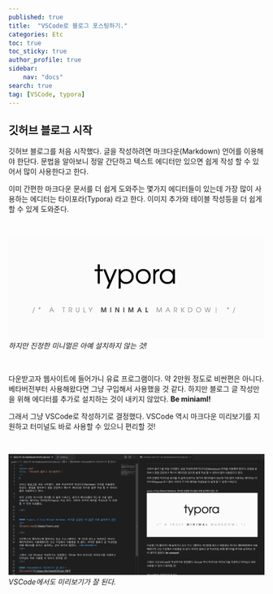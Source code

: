 ```yaml
---
published: true
title:  "VSCode로 블로그 포스팅하기."
categories: Etc
toc: true
toc_sticky: true
author_profile: true
sidebar:
    nav: "docs"
search: true
tag: [VSCode, typora]
---
```


## 깃허브 블로그 시작

깃허브 블로그를 처음 시작했다. 글을 작성하려면 마크다운(Markdown) 언어를 이용해야 한단다. 문법을 알아보니 정말 간단하고 텍스트 에디터만 있으면 쉽게 작성 할 수 있어서 많이 사용한다고 한다.  

이미 간편한 마크다운 문서를 더 쉽게 도와주는 몇가지 에디터들이 있는데 가장 많이 사용하는 에디터는 타이포라(Typora) 라고 한다. 이미지 추가와 테이블 작성등을 더 쉽게 할 수 있게 도와준다.

<br>  

![typora_logo](/images/Typora.png)
*하지만 진정한 미니멀은 아예 설치하지 않는 것!*

<br>  

다운받고자 웹사이트에 들어가니 유료 프로그램이다. 약 2만원 정도로 비싼편은 아니다.
베타버전부터 사용해왔다면 그냥 구입해서 사용했을 것 같다. 하지만 블로그 글 작성만을 위해 에디터를 추가로 설치하는 것이 내키지 않았다.  **Be miniaml!**  


그래서 그냥 VSCode로 작성하기로 결정했다. VSCode 역시 마크다운 미리보기를 지원하고 터미널도 바로 사용할 수 있으니 편리할 것!   

<br>  

![screenshot](/images/MarkdownOnVSCode.PNG)
*VSCode에서도 미리보기가 잘 된다.*
